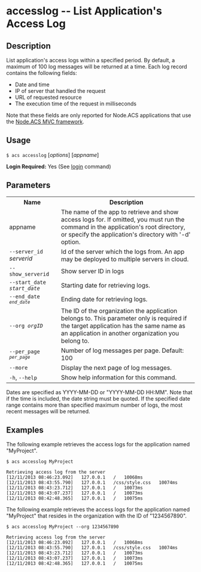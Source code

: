 
# accesslog -- List Application's Access Log

## Description

List application's access logs within a specified period. By default, a maximum
of 100 log messages will be returned at a time. Each log record contains the following fields:

* Date and time
* IP of server that handled the request
* URL of requested resource
* The execution time of the request in milliseconds

Note that these fields are only reported for Node.ACS applications that use the
 [Node.ACS MVC framework](http://docs.appcelerator.com/cloud/latest/#!/guide/node_mvc).

## Usage

`$ acs accesslog` [_options_] [_appname_]

**Login Required:** Yes (See [login](#!/guide/node_cli_login) command)

## Parameters

<table class="doc-table">
    <tbody>
        <tr>
            <th>Name</th>
            <th>Description</th>
        </tr>
        <tr>
            <td>appname</td>
            <td>The name of the app to retrieve and show access logs for. If omitted, you must run the command in the application's root directory, 
                 or specify the application's directory with '-d' option.</td>
        </tr>
        <tr>
            <td nowrap><code>--server_id</code> <em>serverid</em></td>
            <td>Id of the server which the logs from. An app may be deployed to multiple servers in cloud.</td>
        </tr>
        <tr>
            <td nowrap><code>--show_serverid</code></td>
            <td>Show server ID in logs</td>
        </tr>
        <tr>
            <td nowrap><code>--start_date <em>start_date</em></td>
            <td>Starting date for retrieving logs.</td>
        </tr>
        <tr>
            <td><code>--end_date<code> <em>end_date</em></td>
            <td>Ending date for retrieving logs.</td>
        </tr>
        <tr>
            <td><code>--org <em>orgID</em></code></td>
            <td>The ID of the organization the application belongs to. This parameter only is required if the target application has the same name as an application in another organization you belong to.
             </td>
        </tr>
        <tr>
            <td><code>--per_page<code> <em>per_page</em></td>
            <td>Number of log messages per page. Default: 100</td>
        </tr>
        <tr>
            <td nowrap><code>--more</code></td>
            <td>Display the next page of log messages.</td>
        </tr>
        <tr>
            <td><code>-h</code>, <code>--help</code></td>
            <td>Show help information for this command.</td>
        </tr>
    </tbody>
</table>

Dates are specified as YYYY-MM-DD or "YYYY-MM-DD HH:MM". Note that if the time
is included, the date string must be quoted. If the specified date range
contains more than specified maximum number of logs, the most recent messages
will be returned.

## Examples

The following example retrieves the access logs for the application named "MyProject".

    $ acs accesslog MyProject
    
    Retrieving access log from the server
    [12/11/2013 08:46:23.092]   127.0.0.1   /   10068ms
    [12/11/2013 08:43:55.790]   127.0.0.1   /css/style.css   10074ms
    [12/11/2013 08:43:23.712]   127.0.0.1   /   10073ms
    [12/11/2013 08:43:07.237]   127.0.0.1   /   10073ms
    [12/11/2013 08:42:48.365]   127.0.0.1   /   10075ms

The following example retrieves the access logs for the application named "MyProject" that resides
in the organization with the ID of "1234567890".

    $ acs accesslog MyProject --org 1234567890
    
    Retrieving access log from the server
    [12/11/2013 08:46:23.092]   127.0.0.1   /   10068ms
    [12/11/2013 08:43:55.790]   127.0.0.1   /css/style.css   10074ms
    [12/11/2013 08:43:23.712]   127.0.0.1   /   10073ms
    [12/11/2013 08:43:07.237]   127.0.0.1   /   10073ms
    [12/11/2013 08:42:48.365]   127.0.0.1   /   10075ms



